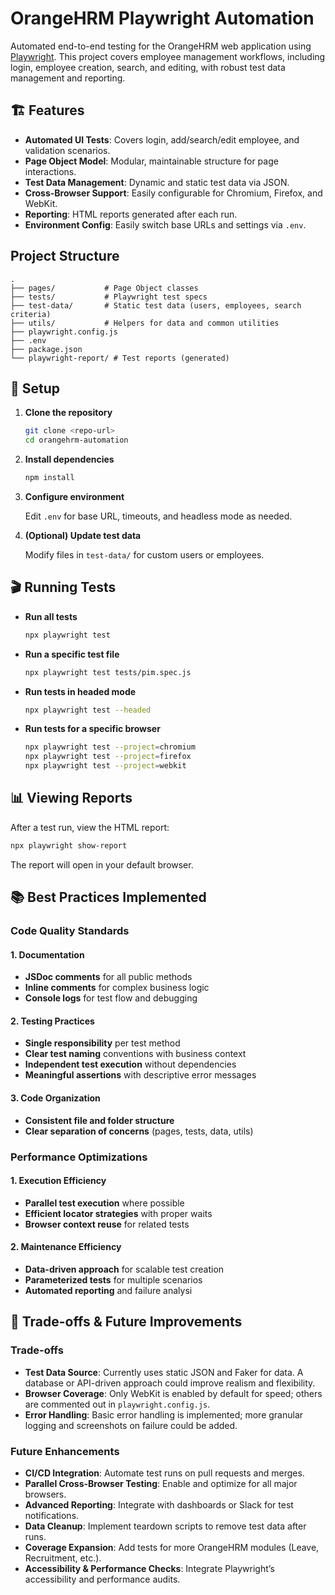 # OrangeHRM Playwright Automation

Automated end-to-end testing for the OrangeHRM web application using [Playwright](https://playwright.dev/). This project covers employee management workflows, including login, employee creation, search, and editing, with robust test data management and reporting.

## 🏗️  Features

- **Automated UI Tests**: Covers login, add/search/edit employee, and validation scenarios.
- **Page Object Model**: Modular, maintainable structure for page interactions.
- **Test Data Management**: Dynamic and static test data via JSON.
- **Cross-Browser Support**: Easily configurable for Chromium, Firefox, and WebKit.
- **Reporting**: HTML reports generated after each run.
- **Environment Config**: Easily switch base URLs and settings via `.env`.

## Project Structure

```
.
├── pages/           # Page Object classes
├── tests/           # Playwright test specs
├── test-data/       # Static test data (users, employees, search criteria)
├── utils/           # Helpers for data and common utilities
├── playwright.config.js
├── .env
├── package.json
└── playwright-report/ # Test reports (generated)
```

## 🚀 Setup

1. **Clone the repository**
   ```sh
   git clone <repo-url>
   cd orangehrm-automation
   ```

2. **Install dependencies**
   ```sh
   npm install
   ```

3. **Configure environment**

   Edit `.env` for base URL, timeouts, and headless mode as needed.

4. **(Optional) Update test data**

   Modify files in `test-data/` for custom users or employees.

## 🎬 Running Tests

- **Run all tests**
  ```sh
  npx playwright test
  ```

- **Run a specific test file**
  ```sh
  npx playwright test tests/pim.spec.js
  ```

- **Run tests in headed mode**
  ```sh
  npx playwright test --headed
  ```

- **Run tests for a specific browser**
  ```sh
  npx playwright test --project=chromium
  npx playwright test --project=firefox
  npx playwright test --project=webkit
  ```

## 📊 Viewing Reports

After a test run, view the HTML report:

```sh
npx playwright show-report
```

The report will open in your default browser.


## 📚 Best Practices Implemented

### **Code Quality Standards**

#### **1. Documentation**
- **JSDoc comments** for all public methods
- **Inline comments** for complex business logic
- **Console logs** for test flow and debugging


#### **2. Testing Practices**
- **Single responsibility** per test method
- **Clear test naming** conventions with business context
- **Independent test execution** without dependencies
- **Meaningful assertions** with descriptive error messages

#### **3. Code Organization**
- **Consistent file and folder structure**
- **Clear separation of concerns** (pages, tests, data, utils)


### **Performance Optimizations**

#### **1. Execution Efficiency**
- **Parallel test execution** where possible
- **Efficient locator strategies** with proper waits
- **Browser context reuse** for related tests

#### **2. Maintenance Efficiency**
- **Data-driven approach** for scalable test creation
- **Parameterized tests** for multiple scenarios
- **Automated reporting** and failure analysi

## 🎯 Trade-offs & Future Improvements

### Trade-offs

- **Test Data Source**: Currently uses static JSON and Faker for data. A database or API-driven approach could improve realism and flexibility.
- **Browser Coverage**: Only WebKit is enabled by default for speed; others are commented out in `playwright.config.js`.
- **Error Handling**: Basic error handling is implemented; more granular logging and screenshots on failure could be added.

### Future Enhancements

- **CI/CD Integration**: Automate test runs on pull requests and merges.
- **Parallel Cross-Browser Testing**: Enable and optimize for all major browsers.
- **Advanced Reporting**: Integrate with dashboards or Slack for test notifications.
- **Data Cleanup**: Implement teardown scripts to remove test data after runs.
- **Coverage Expansion**: Add tests for more OrangeHRM modules (Leave, Recruitment, etc.).
- **Accessibility & Performance Checks**: Integrate Playwright’s accessibility and performance audits.

